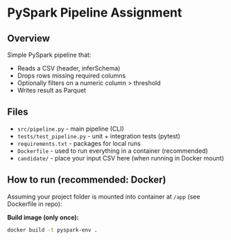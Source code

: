 # PySpark Pipeline Assignment

## Overview
Simple PySpark pipeline that:
- Reads a CSV (header, inferSchema)
- Drops rows missing required columns
- Optionally filters on a numeric column > threshold
- Writes result as Parquet

## Files
- `src/pipeline.py` - main pipeline (CLI)
- `tests/test_pipeline.py` - unit + integration tests (pytest)
- `requirements.txt` - packages for local runs
- `Dockerfile` - used to run everything in a container (recommended)
- `candidate/` - place your input CSV here (when running in Docker mount)

## How to run (recommended: Docker)
Assuming your project folder is mounted into container at `/app` (see Dockerfile in repo):

**Build image (only once):**
```bash
docker build -t pyspark-env .